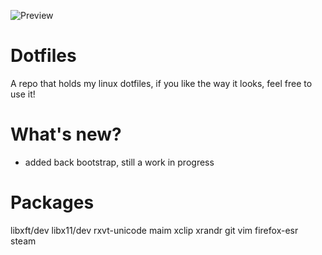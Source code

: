 ![Preview](https://raw.githubusercontent.com/abanoub-R/.files/main/preview.png)

# Dotfiles
A repo that holds my linux dotfiles, if you like the way it looks, feel free to use it!

# What's new?
- added back bootstrap, still a work in progress

# Packages

libxft/dev 
libx11/dev
rxvt-unicode
maim
xclip
xrandr
git
vim
firefox-esr
steam
